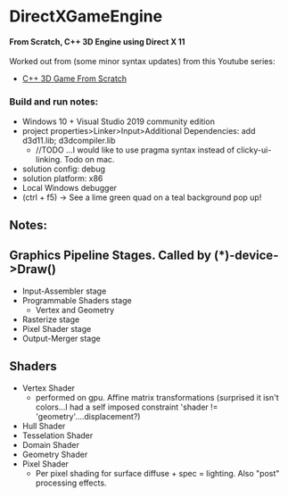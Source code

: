 # DirectXGameEngine
#### From Scratch, C++ 3D Engine using Direct X 11

Worked out from (some minor syntax updates) from this Youtube series: 
- [C++ 3D Game From Scratch](https://www.youtube.com/watch?v=ssGka-bSTvQ&list=PLv8DnRaQOs5-ST_VDqgbbMRtzMtpK36Hy)


###  Build and run notes: 
- Windows 10 + Visual Studio 2019 community edition
- project properties>Linker>Input>Additional Dependencies: add d3d11.lib; d3dcompiler.lib
    - //TODO ...I would like to use pragma syntax instead of clicky-ui-linking. Todo on mac.
- solution config: debug
- solution platform: x86
- Local Windows debugger
- (ctrl + f5) -> See a lime green quad on a teal background pop up!


## Notes:

## Graphics Pipeline Stages. Called by (*)-device->Draw()
- Input-Assembler stage
- Programmable Shaders stage
    - Vertex and Geometry
- Rasterize stage
- Pixel Shader stage
- Output-Merger stage

## Shaders
- Vertex Shader
    - performed on gpu. Affine matrix transformations (surprised it isn't colors...I had a self imposed constraint 'shader != 'geometry'....displacement?)
- Hull Shader
- Tesselation Shader
- Domain Shader
- Geometry Shader
- Pixel Shader
    - Per pixel shading for surface diffuse + spec = lighting. Also "post" processing effects.
